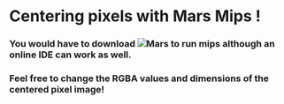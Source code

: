 # Centering pixels with Mars Mips !
### You would have to download ![Mars](http://courses.missouristate.edu/kenvollmar/mars/) to run mips although an online IDE can work as well.
### Feel free to change the RGBA values and dimensions of the centered pixel image!
